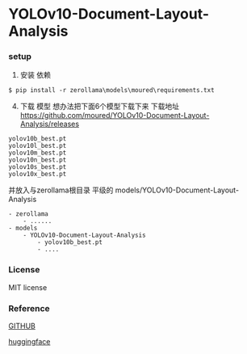 # YOLOv10-Document-Layout-Analysis

### setup

1. 安装 依赖 
```
$ pip install -r zerollama\models\moured\requirements.txt  
```

4. 下载 模型
想办法把下面6个模型下载下来
下载地址 https://github.com/moured/YOLOv10-Document-Layout-Analysis/releases
```
yolov10b_best.pt
yolov10l_best.pt
yolov10m_best.pt
yolov10n_best.pt
yolov10s_best.pt
yolov10x_best.pt
```
并放入与zerollama根目录 平级的 models/YOLOv10-Document-Layout-Analysis
```
- zerollama
    - ......
- models
    - YOLOv10-Document-Layout-Analysis
        - yolov10b_best.pt
        - ....
```

### License
MIT license

### Reference
[GITHUB](https://github.com/moured/YOLOv10-Document-Layout-Analysis)

[huggingface](https://huggingface.co/omoured/YOLOv10-Document-Layout-Analysis)